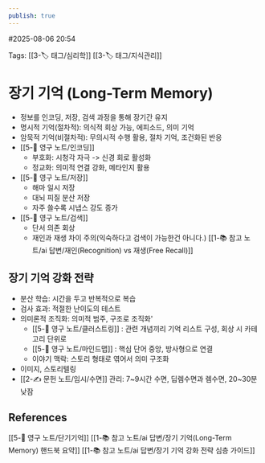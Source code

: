 ```yaml
---
publish: true
---
```

#2025-08-06 20:54

Tags: [[3-🏷️ 태그/심리학]] [[3-🏷️ 태그/지식관리]]

# 장기 기억 (Long-Term Memory)
- 정보를 인코딩, 저장, 검색 과정을 통해 장기간 유지
- 명시적 기억(절차적): 의식적 회상 가능, 에피소드, 의미 기억
- 암묵적 기억(비절차적): 무의시적 수행 활용, 절차 기억, 조건화된 반응
- [[5-💎 영구 노트/인코딩]]
	- 부호화: 시청각 자극 -> 신경 회로 활성화
	- 정교화: 의미적 연결 강화, 메타인지 활용
- [[5-💎 영구 노트/저장]]
	- 해마 일시 저장
	- 대뇌 피질 분산 저장
	- 자주 쓸수록 시냅스 강도 증가
- [[5-💎 영구 노트/검색]]
	- 단서 의존 회상
	- 재인과 재생 차이 주의(익숙하다고 검색이 가능한건 아니다.) [[1-📚 참고 노트/ai 답변/재인(Recognition) vs 재생(Free Recall)]]

## 장기 기억 강화 전략
- 분산 학습: 시간을 두고 반복적으로 복습
- 검사 효과: 적절한 난이도의 테스트
- 의미론적 조직화: 의미적 범주, 구조로 조직화'
	- [[5-💎 영구 노트/클러스트링]] : 관련 개념끼리 기억 리스트 구성, 회상 시 카테고리 단위로
	- [[5-💎 영구 노트/마인드맵]] : 핵심 단어 중앙, 방사형으로 연결
	- 이야기 맥락: 스토리 형태로 엮어서 의미 구조화
- 이미지, 스토리텔링
- [[2-✍️ 문헌 노트/임시/수면]] 관리: 7~9시간 수면, 딥렘수면과 렘수면, 20~30분 낮잠


## References
 [[5-💎 영구 노트/단기기억]]
 [[1-📚 참고 노트/ai 답변/장기 기억(Long-Term Memory) 핸드북 요약]]
 [[1-📚 참고 노트/ai 답변/장기 기억 강화 전략 심층 가이드]]